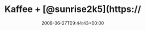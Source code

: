 ---
retweeted: false
source: <a href="http://twitter.com" rel="nofollow">Twitter Web Client</a>
entities:
  hashtags:
  - text: diplomarbeit
    indices:
    - '23'
    - '36'
  symbols: []
  user_mentions: []
  urls: []
display_text_range:
- '0'
- '65'
favorite_count: '0'
id_str: '2357294919'
truncated: false
retweet_count: '0'
id: '2357294919'
created_at: Sat Jun 27 09:44:43 +0000 2009
favorited: false
full_text: 'Kaffee + [@sunrise2k5](https://twitter.com/sunrise2k5)''s #diplomarbeit.
  Auch ne Form von Frühstück.'
lang: de
tags:
- diplomarbeit
- pesos:twitter
date: '2009-06-27T09:44:43+00:00'
src: https://twitter.com/bascht/status/2357294919
original_url: https://twitter.com/bascht/status/2357294919
type: twitter_tweet
text: 'Kaffee + [@sunrise2k5](https://twitter.com/sunrise2k5)''s #diplomarbeit. Auch
  ne Form von Frühstück.'
title: Kaffee + [@sunrise2k5](https://

---